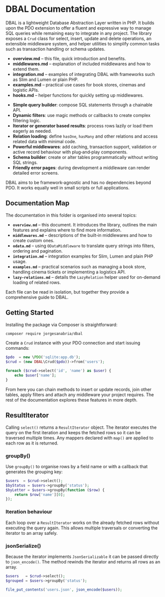 # DBAL Documentation

DBAL is a lightweight Database Abstraction Layer written in PHP. It builds upon the PDO extension to offer a fluent and expressive way to manage SQL queries while remaining easy to integrate in any project. The library exposes a `Crud` class for select, insert, update and delete operations, an extensible middleware system, and helper utilities to simplify common tasks such as transaction handling or schema updates.

* **overview.md** – this file, quick introduction and benefits.
* **middlewares.md** – explanation of included middlewares and how to extend them.
* **integration.md** – examples of integrating DBAL with frameworks such as Slim and Lumen or plain PHP.
* **examples.md** – practical use cases for book stores, cinemas and logistic APIs.
* **hooks.md** – helper functions for quickly setting up middlewares.

- **Simple query builder**: compose SQL statements through a chainable API.
- **Dynamic filters**: use magic methods or callbacks to create complex filtering logic.
- **Iterator or generator based results**: process rows lazily or load them eagerly as needed.
- **Relation loading**: define `hasOne`, `hasMany` and other relations and access related data with minimal code.
- **Powerful middlewares**: add caching, transaction support, validation or active record behaviour with plug‑and‑play components.
- **Schema builder**: create or alter tables programmatically without writing SQL strings.
- **Friendly error pages**: during development a middleware can render detailed error screens.

DBAL aims to be framework‑agnostic and has no dependencies beyond PDO. It works equally well in small scripts or full applications.

## Documentation Map

The documentation in this folder is organised into several topics:

- **`overview.md`** – this document. It introduces the library, outlines the main features and explains where to find more information.
- **`middlewares.md`** – descriptions of the built‑in middlewares and how to create custom ones.
- **`odata.md`** – using `ODataMiddleware` to translate query strings into filters, ordering and pagination.
- **`integration.md`** – integration examples for Slim, Lumen and plain PHP usage.
- **`examples.md`** – practical scenarios such as managing a book store, handling cinema tickets or implementing a logistics API.
- **`lazy-relations.md`** – details the `LazyRelation` helper used for on-demand loading of related rows.

Each file can be read in isolation, but together they provide a comprehensive guide to DBAL.

## Getting Started

Installing the package via Composer is straightforward:

```bash
composer require jorgesanabria/dbal
```

Create a `Crud` instance with your PDO connection and start issuing commands:

```php
$pdo  = new \PDO('sqlite:app.db');
$crud = (new DBAL\Crud($pdo))->from('users');

foreach ($crud->select('id', 'name') as $user) {
    echo $user['name'];
}
```

From here you can chain methods to insert or update records, join other tables, apply filters and attach any middleware your project requires. The rest of the documentation explores these features in more depth.

## ResultIterator

Calling `select()` returns a `ResultIterator` object. The iterator executes the query on the first iteration and keeps the fetched rows so it can be traversed multiple times. Any mappers declared with `map()` are applied to each row as it is returned.

### groupBy()

Use `groupBy()` to organise rows by a field name or with a callback that generates the grouping key:

```php
$users  = $crud->select();
$byStatus = $users->groupBy('status');
$byLetter = $users->groupBy(function ($row) {
    return $row['name'][0];
});
```

### Iteration behaviour

Each loop over a `ResultIterator` works on the already fetched rows without executing the query again. This allows multiple traversals or converting the iterator to an array safely.

### jsonSerialize()

Because the iterator implements `JsonSerializable` it can be passed directly to `json_encode()`. The method rewinds the iterator and returns all rows as an array.

```php
$users   = $crud->select();
$grouped = $users->groupBy('status');

file_put_contents('users.json', json_encode($users));
```
